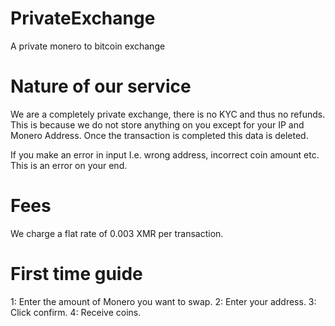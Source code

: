 # PrivateExchange
A private monero to bitcoin exchange

# Nature of our service
We are a completely private exchange, there is no KYC and thus no refunds. This is because we do not store anything on you except for your IP and Monero Address. Once the transaction is completed this data is deleted.

If you make an error in input I.e. wrong address, incorrect coin amount etc. This is an error on your end.

# Fees

We charge a flat rate of 0.003 XMR per transaction.

# First time guide

1: Enter the amount of Monero you want to swap.
2: Enter your address.
3: Click confirm.
4: Receive coins.
